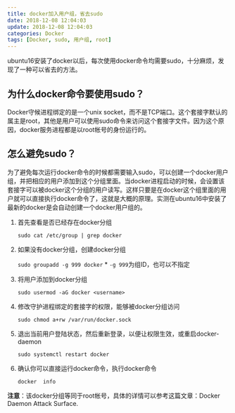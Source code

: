 ```yaml
---
title: docker加入用户组，省去sudo
date: 2018-12-08 12:04:03
update: 2018-12-08 12:04:03
categories: Docker
tags: [Docker, sudo, 用户组, root]
---
```


ubuntu16安装了docker以后，每次使用docker命令均需要sudo，十分麻烦，发现了一种可以省去的方法。

<!--more-->

## 为什么docker命令要使用sudo？

Docker守候进程绑定的是一个unix socket，而不是TCP端口。这个套接字默认的属主是root，其他是用户可以使用sudo命令来访问这个套接字文件。因为这个原因，docker服务进程都是以root帐号的身份运行的。

## 怎么避免sudo？

为了避免每次运行docker命令的时候都需要输入sudo，可以创建一个docker用户组，并把相应的用户添加到这个分组里面。当docker进程启动的时候，会设置该套接字可以被docker这个分组的用户读写。这样只要是在docker这个组里面的用户就可以直接执行docker命令了，这就是大概的原理。实测在ubuntu16中安装了最新的docker是会自动创建一个docker用户组的。

1. 首先查看是否已经存在docker分组

    `sudo cat /etc/group | grep docker`

2. 如果没有docker分组，创建docker分组

    `sudo groupadd -g 999 docker`
        * `-g 999`为组ID，也可以不指定

3. 将用户添加到docker分组

    `sudo usermod -aG docker <username>`

4. 修改守护进程绑定的套接字的权限，能够被docker分组访问

    `sudo chmod a+rw /var/run/docker.sock`

5. 退出当前用户登陆状态，然后重新登录，以便让权限生效，或重启docker-daemon

    `sudo systemctl restart docker`

6. 确认你可以直接运行docker命令，执行docker命令

    `docker  info`

**注意**：该docker分组等同于root帐号，具体的详情可以参考这篇文章：Docker Daemon Attack Surface.